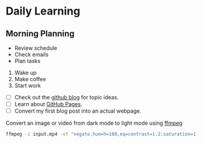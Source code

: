 # Daily Learning

## Morning Planning

- Review schedule  
- Check emails  
- Plan tasks

1. Wake up  
1. Make coffee  
1. Start work

- [ ] Check out the [github blog](https://github.blog/) for topic ideas.  
- [ ] Learn about [GitHub Pages](https://skills.github.com/paths/first-day-on-github).  
- [ ] Convert my first blog post into an actual webpage.

Convert an image or video from dark mode to light mode using [ffmpeg](https://www.ffmpeg.org)

```bash
ffmpeg -i input.mp4 -vf "negate,hue=h=180,eq=contrast=1.2:saturation=1.1" output.mp4
```
